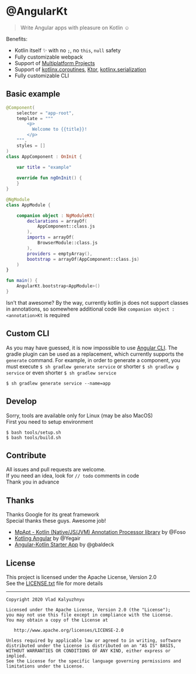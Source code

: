 # @AngularKt
> Write Angular apps with pleasure on Kotlin :relaxed:

Benefits:
* Kotlin itself :sparkles: with no `;`, no `this`, `null` safety
* Fully customizable webpack
* Support of [Multiplatform Projects](https://kotlinlang.org/docs/reference/multiplatform.html)
* Support of [kotlinx.coroutines][2], [Ktor][3], [kotlinx.serialization][4]
* Fully customizable CLI

[1]: https://kotlinlang.org/docs/reference/multiplatform.html
[2]: https://github.com/Kotlin/kotlinx.coroutines
[3]: https://ktor.io/clients/http-client/multiplatform.html
[4]: https://github.com/Kotlin/kotlinx.serialization

## Basic example
```kotlin
@Component(
    selector = "app-root",
    template = """
        <p>
          Welcome to {{title}}!
        </p>
    """,
    styles = []
)
class AppComponent : OnInit {

    var title = "example"
  
    override fun ngOnInit() {
    }
}

@NgModule
class AppModule {

    companion object : NgModuleKt(
        declarations = arrayOf(
            AppComponent::class.js
        ),
        imports = arrayOf(
            BrowserModule::class.js
        ),
        providers = emptyArray(),
        bootstrap = arrayOf(AppComponent::class.js)
    )
}

fun main() {
    AngularKt.bootstrap<AppModule>()
}
```
Isn't that awesome? By the way, currently kotlin js does not
support classes in annotations, so somewhere additional code
like `companion object : <annotation>Kt` is required

## Custom CLI
As you may have guessed, it is now impossible to use [Angular CLI](https://cli.angular.io).
The gradle plugin can be used as a replacement, which currently supports
the `generate` command. For example, in order to generate a component,
you must execute `$ sh gradlew generate service` or shorter
`$ sh gradlew g service` or even shorter `$ sh gradlew service`
```shell script
$ sh gradlew generate service --name=app
```

## Develop
Sorry, tools are available only for Linux (may be also MacOS)  
First you need to setup environment
```shell script
$ bash tools/setup.sh
$ bash tools/build.sh
```

## Contribute
All issues and pull requests are welcome.  
If you need an idea, look for `// todo` comments in code  
Thank you in advance

## Thanks
Thanks Google for its great framework  
Special thanks these guys. Awesome job!
* [MpApt - Kotlin (Native/JS/JVM) Annotation Processor library](https://github.com/Foso/MpApt) by @Foso
* [Kotling Angular](https://github.com/Yegair/kotlin-angular) by @Yegair
* [Angular-Kotlin Starter App](https://github.com/gbaldeck/angular-kotlin-starter) by @gbaldeck

## License
This project is licensed under the Apache License, Version 2.0  
See the [LICENSE.txt](LICENSE.txt) file for more details

-------
    Copyright 2020 Vlad Kalyuzhnyu

    Licensed under the Apache License, Version 2.0 (the "License");
    you may not use this file except in compliance with the License.
    You may obtain a copy of the License at

       http://www.apache.org/licenses/LICENSE-2.0

    Unless required by applicable law or agreed to in writing, software
    distributed under the License is distributed on an "AS IS" BASIS,
    WITHOUT WARRANTIES OR CONDITIONS OF ANY KIND, either express or implied.
    See the License for the specific language governing permissions and
    limitations under the License.